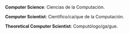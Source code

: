 **Computer Science**: Ciencias de la Computación.

**Computer Scientist**: Científico/ca/que de la Computación.

**Theoretical Computer Scientist**: Computólogo/ga/gue.

